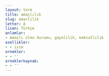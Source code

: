 ```yaml
---
layout: term
title: amaçlılık
slug: amaclilik
letter: A
lisan: Türkçe
anlamlar:
- Amaçlı olma durumu; gayelilik, maksatlılık
ozellikler:
- - isim
ornekler:
- - ''
orneklerkaynak:
- - ''
---
```

